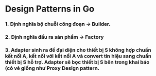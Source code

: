 # Design Patterns in Go

### 1. Định nghĩa bộ chuỗi công đoạn -> Builder.
### 2. Định nghĩa đầu ra sản phẩm -> Factory

### 3. Adapter sinh ra để đại diện cho thiết bị S không hợp chuẩn kết nối A, kết nối với kết nối A và convert tín hiệu sang chuẩn thiết bị S hỗ trợ. Adapter sẽ bọc thiết bị S bên trong khai báo (có vẻ giống như Proxy Design pattern.